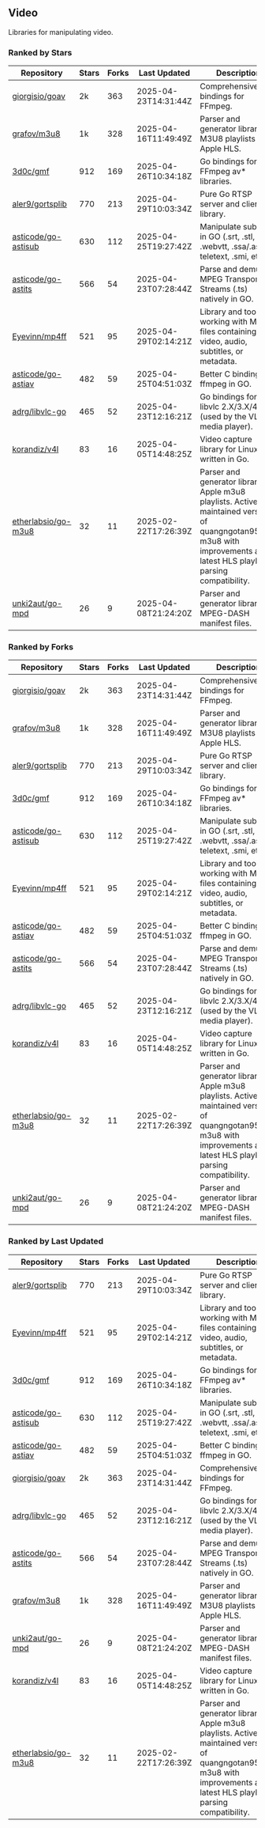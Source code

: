 ## Video

Libraries for manipulating video.

### Ranked by Stars

| Repository | Stars | Forks | Last Updated | Description | 
|------------|-------|-------|--------------|-------------|
| [giorgisio/goav](https://github.com/giorgisio/goav) | 2k | 363 | 2025-04-23T14:31:44Z |  Comprehensive Go bindings for FFmpeg. |
| [grafov/m3u8](https://github.com/grafov/m3u8) | 1k | 328 | 2025-04-16T11:49:49Z |  Parser and generator library of M3U8 playlists for Apple HLS. |
| [3d0c/gmf](https://github.com/3d0c/gmf) | 912 | 169 | 2025-04-26T10:34:18Z |  Go bindings for FFmpeg av\* libraries. |
| [aler9/gortsplib](https://github.com/aler9/gortsplib) | 770 | 213 | 2025-04-29T10:03:34Z |  Pure Go RTSP server and client library. |
| [asticode/go-astisub](https://github.com/asticode/go-astisub) | 630 | 112 | 2025-04-25T19:27:42Z |  Manipulate subtitles in GO (.srt, .stl, .ttml, .webvtt, .ssa/.ass, teletext, .smi, etc.). |
| [asticode/go-astits](https://github.com/asticode/go-astits) | 566 | 54 | 2025-04-23T07:28:44Z |  Parse and demux MPEG Transport Streams (.ts) natively in GO. |
| [Eyevinn/mp4ff](https://github.com/Eyevinn/mp4ff) | 521 | 95 | 2025-04-29T02:14:21Z |  Library and tools for working with MP4 files containing video, audio, subtitles, or metadata. |
| [asticode/go-astiav](https://github.com/asticode/go-astiav) | 482 | 59 | 2025-04-25T04:51:03Z |  Better C bindings for ffmpeg in GO. |
| [adrg/libvlc-go](https://github.com/adrg/libvlc-go) | 465 | 52 | 2025-04-23T12:16:21Z |  Go bindings for libvlc 2.X/3.X/4.X (used by the VLC media player). |
| [korandiz/v4l](https://github.com/korandiz/v4l) | 83 | 16 | 2025-04-05T14:48:25Z |  Video capture library for Linux, written in Go. |
| [etherlabsio/go-m3u8](https://github.com/etherlabsio/go-m3u8) | 32 | 11 | 2025-02-22T17:26:39Z |  Parser and generator library for Apple m3u8 playlists. Actively maintained version of quangngotan95/go-m3u8 with improvements and latest HLS playlist parsing compatibility. |
| [unki2aut/go-mpd](https://github.com/unki2aut/go-mpd) | 26 | 9 | 2025-04-08T21:24:20Z |  Parser and generator library for MPEG-DASH manifest files. |

### Ranked by Forks

| Repository | Stars | Forks | Last Updated | Description | 
|------------|-------|-------|--------------|-------------|
| [giorgisio/goav](https://github.com/giorgisio/goav) | 2k | 363 | 2025-04-23T14:31:44Z |  Comprehensive Go bindings for FFmpeg. |
| [grafov/m3u8](https://github.com/grafov/m3u8) | 1k | 328 | 2025-04-16T11:49:49Z |  Parser and generator library of M3U8 playlists for Apple HLS. |
| [aler9/gortsplib](https://github.com/aler9/gortsplib) | 770 | 213 | 2025-04-29T10:03:34Z |  Pure Go RTSP server and client library. |
| [3d0c/gmf](https://github.com/3d0c/gmf) | 912 | 169 | 2025-04-26T10:34:18Z |  Go bindings for FFmpeg av\* libraries. |
| [asticode/go-astisub](https://github.com/asticode/go-astisub) | 630 | 112 | 2025-04-25T19:27:42Z |  Manipulate subtitles in GO (.srt, .stl, .ttml, .webvtt, .ssa/.ass, teletext, .smi, etc.). |
| [Eyevinn/mp4ff](https://github.com/Eyevinn/mp4ff) | 521 | 95 | 2025-04-29T02:14:21Z |  Library and tools for working with MP4 files containing video, audio, subtitles, or metadata. |
| [asticode/go-astiav](https://github.com/asticode/go-astiav) | 482 | 59 | 2025-04-25T04:51:03Z |  Better C bindings for ffmpeg in GO. |
| [asticode/go-astits](https://github.com/asticode/go-astits) | 566 | 54 | 2025-04-23T07:28:44Z |  Parse and demux MPEG Transport Streams (.ts) natively in GO. |
| [adrg/libvlc-go](https://github.com/adrg/libvlc-go) | 465 | 52 | 2025-04-23T12:16:21Z |  Go bindings for libvlc 2.X/3.X/4.X (used by the VLC media player). |
| [korandiz/v4l](https://github.com/korandiz/v4l) | 83 | 16 | 2025-04-05T14:48:25Z |  Video capture library for Linux, written in Go. |
| [etherlabsio/go-m3u8](https://github.com/etherlabsio/go-m3u8) | 32 | 11 | 2025-02-22T17:26:39Z |  Parser and generator library for Apple m3u8 playlists. Actively maintained version of quangngotan95/go-m3u8 with improvements and latest HLS playlist parsing compatibility. |
| [unki2aut/go-mpd](https://github.com/unki2aut/go-mpd) | 26 | 9 | 2025-04-08T21:24:20Z |  Parser and generator library for MPEG-DASH manifest files. |

### Ranked by Last Updated

| Repository | Stars | Forks | Last Updated | Description | 
|------------|-------|-------|--------------|-------------|
| [aler9/gortsplib](https://github.com/aler9/gortsplib) | 770 | 213 | 2025-04-29T10:03:34Z |  Pure Go RTSP server and client library. |
| [Eyevinn/mp4ff](https://github.com/Eyevinn/mp4ff) | 521 | 95 | 2025-04-29T02:14:21Z |  Library and tools for working with MP4 files containing video, audio, subtitles, or metadata. |
| [3d0c/gmf](https://github.com/3d0c/gmf) | 912 | 169 | 2025-04-26T10:34:18Z |  Go bindings for FFmpeg av\* libraries. |
| [asticode/go-astisub](https://github.com/asticode/go-astisub) | 630 | 112 | 2025-04-25T19:27:42Z |  Manipulate subtitles in GO (.srt, .stl, .ttml, .webvtt, .ssa/.ass, teletext, .smi, etc.). |
| [asticode/go-astiav](https://github.com/asticode/go-astiav) | 482 | 59 | 2025-04-25T04:51:03Z |  Better C bindings for ffmpeg in GO. |
| [giorgisio/goav](https://github.com/giorgisio/goav) | 2k | 363 | 2025-04-23T14:31:44Z |  Comprehensive Go bindings for FFmpeg. |
| [adrg/libvlc-go](https://github.com/adrg/libvlc-go) | 465 | 52 | 2025-04-23T12:16:21Z |  Go bindings for libvlc 2.X/3.X/4.X (used by the VLC media player). |
| [asticode/go-astits](https://github.com/asticode/go-astits) | 566 | 54 | 2025-04-23T07:28:44Z |  Parse and demux MPEG Transport Streams (.ts) natively in GO. |
| [grafov/m3u8](https://github.com/grafov/m3u8) | 1k | 328 | 2025-04-16T11:49:49Z |  Parser and generator library of M3U8 playlists for Apple HLS. |
| [unki2aut/go-mpd](https://github.com/unki2aut/go-mpd) | 26 | 9 | 2025-04-08T21:24:20Z |  Parser and generator library for MPEG-DASH manifest files. |
| [korandiz/v4l](https://github.com/korandiz/v4l) | 83 | 16 | 2025-04-05T14:48:25Z |  Video capture library for Linux, written in Go. |
| [etherlabsio/go-m3u8](https://github.com/etherlabsio/go-m3u8) | 32 | 11 | 2025-02-22T17:26:39Z |  Parser and generator library for Apple m3u8 playlists. Actively maintained version of quangngotan95/go-m3u8 with improvements and latest HLS playlist parsing compatibility. |

